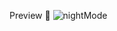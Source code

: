 Preview 👀
![nightMode](https://user-images.githubusercontent.com/47380312/106397321-d7a9f100-641d-11eb-94f5-205790fbcfb5.gif)
